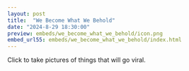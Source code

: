 ```yaml
---
layout: post
title:  "We Become What We Behold"
date: "2024-8-29 18:30:00"
preview: embeds/we_become_what_we_behold/icon.png
embed_url55: embeds/we_become_what_we_behold/index.html
---
```

Click to take pictures of things that will go viral.